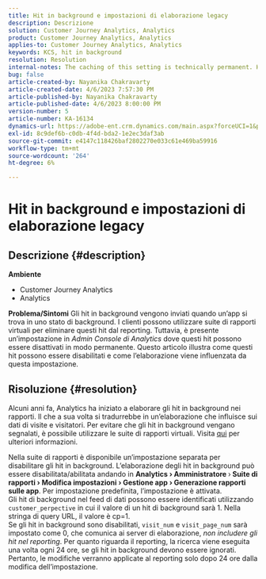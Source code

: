 ```yaml
---
title: Hit in background e impostazioni di elaborazione legacy
description: Descrizione
solution: Customer Journey Analytics, Analytics
product: Customer Journey Analytics, Analytics
applies-to: Customer Journey Analytics, Analytics
keywords: KCS, hit in background
resolution: Resolution
internal-notes: The caching of this setting is technically permanent. However, since we restart those services daily, we are practically manually busting that cache once very 24 hours. The setting caching behavior isn't really documented and is more just of an implementation detail. Therefore, be careful when sharing the information with customers.
bug: false
article-created-by: Nayanika Chakravarty
article-created-date: 4/6/2023 7:57:30 PM
article-published-by: Nayanika Chakravarty
article-published-date: 4/6/2023 8:00:00 PM
version-number: 5
article-number: KA-16134
dynamics-url: https://adobe-ent.crm.dynamics.com/main.aspx?forceUCI=1&pagetype=entityrecord&etn=knowledgearticle&id=6378873d-b5d4-ed11-a7c7-6045bd006b3d
exl-id: 8c9def6b-c0db-4f4d-bda2-1e2ec3daf3ab
source-git-commit: e4147c118426baf2802270e033c61e469ba59916
workflow-type: tm+mt
source-wordcount: '264'
ht-degree: 6%

---
```


# Hit in background e impostazioni di elaborazione legacy

## Descrizione {#description}

<b>Ambiente</b>
- Customer Journey Analytics
- Analytics



<b>Problema/Sintomi</b>
Gli hit in background vengono inviati quando un’app si trova in uno stato di background. I clienti possono utilizzare suite di rapporti virtuali per eliminare questi hit dal reporting. Tuttavia, è presente un’impostazione in *Admin Console di Analytics* dove questi hit possono essere disattivati in modo permanente. Questo articolo illustra come questi hit possono essere disabilitati e come l’elaborazione viene influenzata da questa impostazione.


## Risoluzione {#resolution}


Alcuni anni fa, Analytics ha iniziato a elaborare gli hit in background nei rapporti. Il che a sua volta si tradurrebbe in un’elaborazione che influisce sui dati di visite e visitatori. Per evitare che gli hit in background vengano segnalati, è possibile utilizzare le suite di rapporti virtuali. Visita [qui](https://experienceleague.adobe.com/docs/analytics/components/virtual-report-suites/vrs-components.html?lang=it) per ulteriori informazioni.

Nella suite di rapporti è disponibile un’impostazione separata per disabilitare gli hit in background. L’elaborazione degli hit in background può essere disabilitata/abilitata andando in <b>Analytics </b><b>›</b><b> Amministratore </b>›<b> Suite di rapporti </b><b>›</b><b> Modifica impostazioni </b><b>›</b><b> Gestione app </b><b>›</b><b> Generazione rapporti sulle app</b>. Per impostazione predefinita, l’impostazione è attivata.
<br>Gli hit di background nel feed di dati possono essere identificati utilizzando `customer_perpective` in cui il valore di un hit di background sarà 1. Nella stringa di query URL, il valore è cp=1.<br>
Se gli hit in background sono disabilitati, `visit_num` e `visit_page_num` sarà impostato come 0, che comunica ai server di elaborazione, *non includere gli hit nel reporting*. Per quanto riguarda il reporting, la ricerca viene eseguita una volta ogni 24 ore, se gli hit in background devono essere ignorati. Pertanto, le modifiche verranno applicate al reporting solo dopo 24 ore dalla modifica dell’impostazione.
